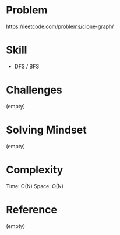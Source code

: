 
# Problem
https://leetcode.com/problems/clone-graph/

# Skill
- DFS / BFS

# Challenges
(empty)

# Solving Mindset
(empty)

# Complexity
Time: O(N)
Space: O(N)

# Reference
(empty)
